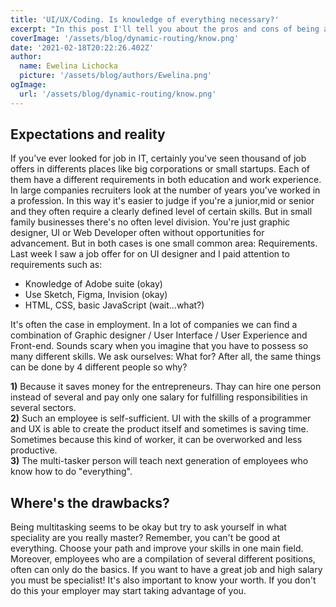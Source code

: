 ```yaml
---
title: 'UI/UX/Coding. Is knowledge of everything necessary?'
excerpt: "In this post I'll tell you about the pros and cons of being a multitasker in the IT industry. Curious? Take a look!"
coverImage: '/assets/blog/dynamic-routing/know.png'
date: '2021-02-18T20:22:26.402Z'
author:
  name: Ewelina Lichocka
  picture: '/assets/blog/authors/Ewelina.png'
ogImage:
  url: '/assets/blog/dynamic-routing/know.png'
--- 
```


## Expectations and reality ##
If you've ever looked for job in IT, certainly you've seen thousand of job offers in differents places like big corporations or small startups. Each of them have a different requirements in both education and work experience. In large companies
recruiters look at the number of years you've worked in a profession. In this way it's easier to judge if you're a junior,mid or senior and they often require a clearly defined level of certain skills. But in small family businesses there's no often level division. You're just graphic designer, UI or Web Developer often without opportunities for advancement. But in both cases is one small common area: Requirements. Last week I saw a job offer for on UI designer and I paid attention to requirements such as: 

- Knowledge of Adobe suite (okay) 
- Use Sketch, Figma, Invision (okay) 
- HTML, CSS, basic JavaScript (wait...what?)

It's often the case in employment. In a lot of companies we can find a combination of Graphic designer / User Interface / User Experience and Front-end. Sounds scary when you imagine that you have to possess so many different skills. We ask ourselves: What for? After all, the same things can be done by 4 different people so why? 

**1)** Because it saves money for the entrepreneurs. Thay can hire one person instead of several and pay only one salary for fulfilling responsibilities in several sectors. \
**2)** Such an employee is self-sufficient. UI with the skills of a programmer and UX is able to create the product itself and sometimes is saving time. Sometimes because this kind of worker, it can be overworked and less productive. \
**3)** The multi-tasker person will teach next generation of employees who know how to do "everything".



## Where's the drawbacks? ##
Being multitasking seems to be okay but try to ask yourself in what speciality are you really master? Remember, you can't be good at everything. Choose your path and improve your skills in one main field. Moreover, employees who are a compilation of several different positions, often can only do the basics. If you want to have a great job and high salary you must be specialist! It's also important to know your worth. If you don't do this your employer may start taking advantage of you. 






